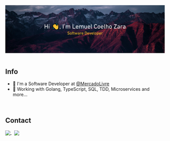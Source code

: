 <div align="center">
  <img align="center" src="assets/profile.png" />
</div>

<br />

## Info

 - 🔭 I'm a Software Developer at <a href="https://github.com/mercadolibre">@MercadoLivre</a>
 - 🌱 Working with Golang, TypeScript, SQL, TDD, Microservices and more...

<br />

## Contact

<div>
  <a href="mailto:lemuel.czara@gmail.com">
     <img align="center"src="https://img.shields.io/badge/lemuel.czara@gmail.com-DB4437?style=flat-square&logo=gmail&logoColor=white" />
  </a>
  &nbsp;
  <a href="https://www.linkedin.com/in/lemuelzara" target="_blank">
    <img align="center" src="https://img.shields.io/badge/lemuelZara-0A66C2?style=flat-square&logo=linkedin&logoColor=white" />
  </a> 
</div>
